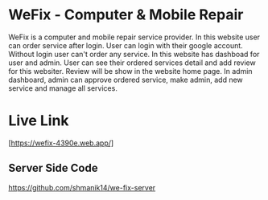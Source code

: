 # WeFix - Computer & Mobile Repair
WeFix is a computer and mobile repair service provider. In this website user can order service after login. User can login with their google account. Without login user can't  order any service. In this website has dashboad for user and admin. User can see their ordered services detail and add review for this websiter. Review will be show in the website home page. In admin dashboard, admin can approve ordered service, make admin, add new service and manage all services.  

# Live Link
[https://wefix-4390e.web.app/]

## Server Side Code
https://github.com/shmanik14/we-fix-server
